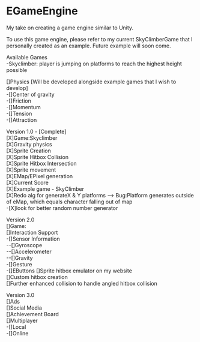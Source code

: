 # EGameEngine
My take on creating a game engine similar to Unity.

To use this game engine, please refer to my current SkyClimberGame that I personally created as an example. Future example will soon come.    

Available Games  
-Skyclimber: player is jumping on platforms to reach the highest height possible  

[]Physics [Will be developed alongside example games that I wish to develop]    
-[]Center of gravity  
-[]Friction  
-[]Momentum  
-[]Tension  
-[]Attraction   

Version 1.0 - [Complete]   
[X]Game:Skyclimber    
[X]Gravity physics   
[X]Sprite Creation  
[X]Sprite Hitbox Collision   
[X]Sprite Hitbox Intersection    
[X]Sprite movement  
[X]EMap/EPixel generation  
[X]Current Score  
[X]Example game - SkyClimber  
[X]Redo alg for generateX & Y platforms --> Bug:Platform generates outside of eMap, which equals character falling out of map  
-[X]look for better random number generator

Version 2.0  
[]Game:  
[]Interaction Support  
-[]Sensor Information  
--[]Gyroscope  
--[]Accelerometer  
--[]Gravity  
-[]Gesture  
-[]EButtons 
[]Sprite hitbox emulator on my website   
[]Custom hitbox creation  
[]Further enhanced collision to handle angled hitbox collision  
  
Version 3.0  
[]Ads  
[]Social Media  
[]Achievement Board  
[]Multiplayer  
-[]Local  
-[]Online  
